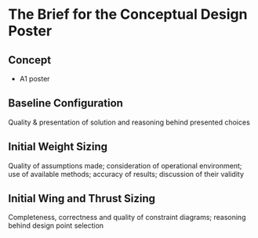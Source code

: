 # The Brief for the Conceptual Design Poster

## Concept

- A1 poster

## Baseline Configuration
Quality & presentation of solution and reasoning behind presented choices

## Initial Weight Sizing
Quality of assumptions made; consideration of operational environment; use of available methods; accuracy of results; discussion of their validity

## Initial Wing and Thrust Sizing
Completeness, correctness and quality of constraint diagrams; reasoning behind design point selection

